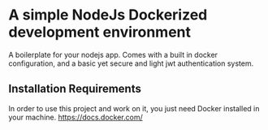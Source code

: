 # A simple NodeJs Dockerized development environment
A boilerplate for your nodejs app. Comes with a built in docker configuration, and a basic yet secure and light jwt authentication system.

## Installation Requirements
In order to use this project and work on it, you just need Docker installed in your machine.
https://docs.docker.com/
